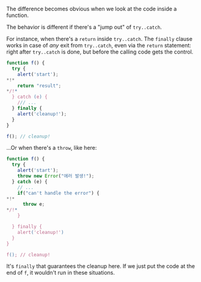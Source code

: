 The difference becomes obvious when we look at the code inside a function.

The behavior is different if there's a "jump out" of `try..catch`.

For instance, when there's a `return` inside `try..catch`. The `finally` clause works in case of *any* exit from `try..catch`, even via the `return` statement: right after `try..catch` is done, but before the calling code gets the control.

```js run
function f() {
  try {
    alert('start');
*!*
    return "result";
*/!*
  } catch (e) {
    /// ...
  } finally {
    alert('cleanup!');
  }
}

f(); // cleanup!
```

...Or when there's a `throw`, like here:

```js run
function f() {
  try {
    alert('start');
    throw new Error("에러 발생!");
  } catch (e) {
    // ...
    if("can't handle the error") {
*!*
      throw e;
*/!*
    }

  } finally {
    alert('cleanup!')
  }
}

f(); // cleanup!
```

It's `finally` that guarantees the cleanup here. If we just put the code at the end of `f`, it wouldn't run in these situations.
